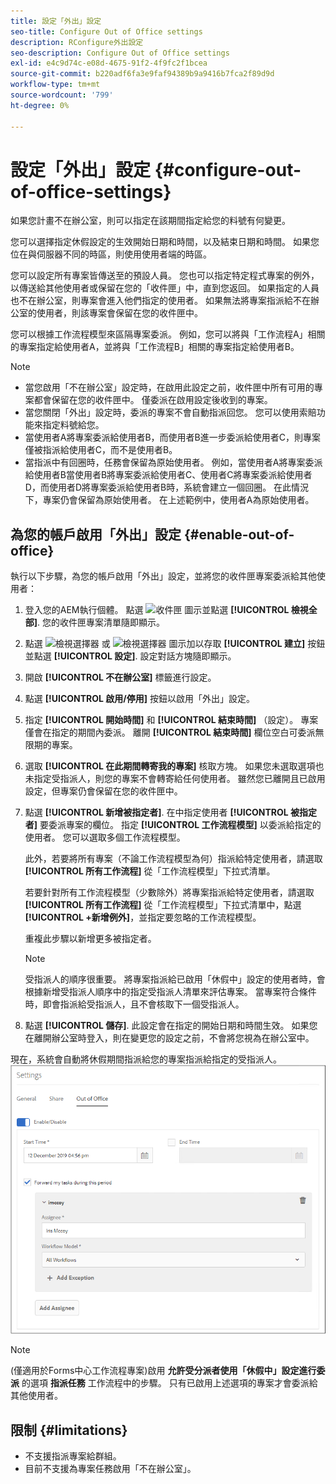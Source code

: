 ```yaml
---
title: 設定「外出」設定
seo-title: Configure Out of Office settings
description: RConfigure外出設定
seo-description: Configure Out of Office settings
exl-id: e4c9d74c-e08d-4675-91f2-4f9fc2f1bcea
source-git-commit: b220adf6fa3e9faf94389b9a9416b7fca2f89d9d
workflow-type: tm+mt
source-wordcount: '799'
ht-degree: 0%

---
```


# 設定「外出」設定 {#configure-out-of-office-settings}

如果您計畫不在辦公室，則可以指定在該期間指定給您的料號有何變更。

您可以選擇指定休假設定的生效開始日期和時間，以及結束日期和時間。 如果您位在與伺服器不同的時區，則使用使用者端的時區。

您可以設定所有專案皆傳送至的預設人員。 您也可以指定特定程式專案的例外，以傳送給其他使用者或保留在您的「收件匣」中，直到您返回。 如果指定的人員也不在辦公室，則專案會進入他們指定的使用者。 如果無法將專案指派給不在辦公室的使用者，則該專案會保留在您的收件匣中。

您可以根據工作流程模型來區隔專案委派。 例如，您可以將與「工作流程A」相關的專案指定給使用者A，並將與「工作流程B」相關的專案指定給使用者B。


>[!NOTE]
>
>* 當您啟用「不在辦公室」設定時，在啟用此設定之前，收件匣中所有可用的專案都會保留在您的收件匣中。 僅委派在啟用設定後收到的專案。
>* 當您關閉「外出」設定時，委派的專案不會自動指派回您。 您可以使用索賠功能來指定料號給您。
>* 當使用者A將專案委派給使用者B，而使用者B進一步委派給使用者C，則專案僅被指派給使用者C，而不是使用者B。
>* 當指派中有回圈時，任務會保留為原始使用者。 例如，當使用者A將專案委派給使用者B當使用者B將專案委派給使用者C、使用者C將專案委派給使用者D，而使用者D將專案委派給使用者B時，系統會建立一個回圈。 在此情況下，專案仍會保留為原始使用者。 在上述範例中，使用者A為原始使用者。


## 為您的帳戶啟用「外出」設定 {#enable-out-of-office}

執行以下步驟，為您的帳戶啟用「外出」設定，並將您的收件匣專案委派給其他使用者：

1. 登入您的AEM執行個體。 點選 ![收件匣](assets/bell.svg) 圖示並點選 **[!UICONTROL 檢視全部]**. 您的收件匣專案清單隨即顯示。
1. 點選 ![檢視選擇器](assets/viewlist.svg) 或 ![檢視選擇器](assets/calendar.svg) 圖示加以存取 **[!UICONTROL 建立]** 按鈕並點選 **[!UICONTROL 設定]**. 設定對話方塊隨即顯示。
1. 開啟 **[!UICONTROL 不在辦公室]** 標籤進行設定。
1. 點選 **[!UICONTROL 啟用/停用]** 按鈕以啟用「外出」設定。
1. 指定 **[!UICONTROL 開始時間]**  和 **[!UICONTROL 結束時間]** （設定）。 專案僅會在指定的期間內委派。 離開 **[!UICONTROL 結束時間]** 欄位空白可委派無限期的專案。
1. 選取 **[!UICONTROL 在此期間轉寄我的專案]** 核取方塊。 如果您未選取選項也未指定受指派人，則您的專案不會轉寄給任何使用者。 雖然您已離開且已啟用設定，但專案仍會保留在您的收件匣中。
1. 點選 **[!UICONTROL 新增被指定者]**. 在中指定使用者 **[!UICONTROL 被指定者]** 要委派專案的欄位。 指定 **[!UICONTROL 工作流程模型]** 以委派給指定的使用者。 您可以選取多個工作流程模型。

   此外，若要將所有專案（不論工作流程模型為何）指派給特定使用者，請選取 **[!UICONTROL 所有工作流程]** 從「工作流程模型」下拉式清單。 <br>

   若要針對所有工作流程模型（少數除外）將專案指派給特定使用者，請選取 **[!UICONTROL 所有工作流程]** 從「工作流程模型」下拉式清單中，點選 **[!UICONTROL +新增例外]**，並指定要忽略的工作流程模型。
   <br>

   重複此步驟以新增更多被指定者。 <br>

   >[!NOTE]
   >
   >受指派人的順序很重要。 將專案指派給已啟用「休假中」設定的使用者時，會根據新增受指派人順序中的指定受指派人清單來評估專案。 當專案符合條件時，即會指派給受指派人，且不會核取下一個受指派人。

1. 點選 **[!UICONTROL 儲存]**. 此設定會在指定的開始日期和時間生效。 如果您在離開辦公室時登入，則在變更您的設定之前，不會將您視為在辦公室中。

現在，系統會自動將休假期間指派給您的專案指派給指定的受指派人。
![不在辦公室](assets/out-of-office.png)

>[!NOTE]
>
>(僅適用於Forms中心工作流程專案)啟用 **允許受分派者使用「休假中」設定進行委派** 的選項 **指派任務** 工作流程中的步驟。 只有已啟用上述選項的專案才會委派給其他使用者。

## 限制 {#limitations}

* 不支援指派專案給群組。
* 目前不支援為專案任務啟用「不在辦公室」。
